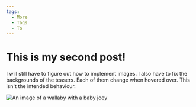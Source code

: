 ```yaml
---
tags:
  - More
  - Tags
  - To
---
```




# This is my second post!

I will still have to figure out how to implement images. I also have to fix the backgrounds of the teasers. Each of them change when hovered over. This isn't the intended behaviour.

![An image of a wallaby with a baby joey](https://imagedelivery.net/P9L8ltIQd-qvSr7N3Sj8uw/d5017dc7-d62f-49ef-d663-453e91aea800/public)



